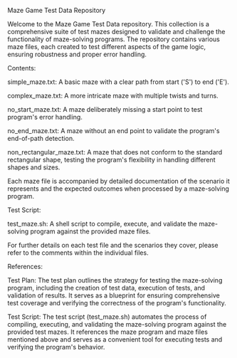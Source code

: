 Maze Game Test Data Repository

Welcome to the Maze Game Test Data repository. This collection is a comprehensive suite of test mazes designed to validate and challenge the functionality of maze-solving programs. The repository contains various maze files, each created to test different aspects of the game logic, ensuring robustness and proper error handling.

Contents:

simple_maze.txt: A basic maze with a clear path from start ('S') to end ('E').

complex_maze.txt: A more intricate maze with multiple twists and turns.

no_start_maze.txt: A maze deliberately missing a start point to test program's error handling.

no_end_maze.txt: A maze without an end point to validate the program's end-of-path detection.

non_rectangular_maze.txt: A maze that does not conform to the standard rectangular shape, testing the program's flexibility in handling different shapes and sizes.

Each maze file is accompanied by detailed documentation of the scenario it represents and the expected outcomes when processed by a maze-solving program.

Test Script:

test_maze.sh: A shell script to compile, execute, and validate the maze-solving program against the provided maze files.

For further details on each test file and the scenarios they cover, please refer to the comments within the individual files.

References:

Test Plan: The test plan outlines the strategy for testing the maze-solving program, including the creation of test data, execution of tests, and validation of results. It serves as a blueprint for ensuring comprehensive test coverage and verifying the correctness of the program's functionality.

Test Script: The test script (test_maze.sh) automates the process of compiling, executing, and validating the maze-solving program against the provided test mazes. It references the maze program and maze files mentioned above and serves as a convenient tool for executing tests and verifying the program's behavior.